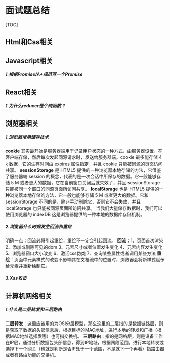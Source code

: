 # 面试题总结

[TOC]

## Html和Css相关

## Javascript相关

##### 1.根据Promise/A+规范写一个Promise



## React相关

##### 1.为什么reducer是个纯函数？

## 浏览器相关

##### 1.浏览器常用储存技术

**cookie** 其实最开始是服务器端用于记录用户状态的一种方式，由服务器设置，在客户端存储，然后每次发起同源请求时，发送给服务器端。cookie 最多能存储 4 k 数据，它的生存时间由 expires 属性指定，并且 cookie 只能被同源的页面访问共享。
**sessionStorage** 是 HTML5 提供的一种浏览器本地存储的方法，它借鉴了服务器端 session 的概念，代表的是一次会话中所保存的数据。它一般能够存储 5 M 或者更大的数据，它在当前窗口关闭后就失效了，并且 sessionStorage 只能被同一个窗口的同源页面所访问共享。
**localStorage** 也是 HTML5 提供的一种浏览器本地存储的方法，它一般也能够存储 5 M 或者更大的数据。它和 sessionStorage 不同的是，除非手动删除它，否则它不会失效，并且 localStorage 也只能被同源页面所访问共享。
当我们大量储存数据时，我们可以使用浏览器的 indexDB 这是浏览器提供的一种本地的数据库存储机制。

##### 2.浏览器什么时候发生回流和重绘

明确一点：回流必将引起重绘，重绘不一定会引起回流。
**回流**：1、页面首次渲染
2、添加或删除可见的dom
3、元素尺寸或者位置发生变化
4、元素内容发生变化
5、浏览器窗口大小改变
6、激活css伪类
7、查询某些属性或者调用某些方法
**重绘**：页面中元素样式的改变不影响其在文档流中的位置时，浏览器会将新样式赋予给元素并重新绘制它。

##### 3.Xss攻击

## 计算机网络相关

##### 1.什么是二层转发和三层路由

**二层转发**：这里应该用的为OSI分层模型，那么这里的二层指的是数据链路层，则是获取了数据的头部信息后，根据目标的MAC地址，进行本地的转发和广播（根据MAC地址选择发哪）也可指交换机。
**三层路由**：指的是网络层，则是设备工作在IP层，通过分析数据包头部信息，得到IP地址，根据网段范围，进行本地转发或选择下一个网关（也就是判断是否IP处于一个范围，不是就下一个再看）指路由器或者有路由功能的交换机。